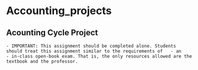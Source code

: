 # Accounting_projects

## Acounting Cycle Project

```dif
- IMPORTANT: This assignment should be completed alone. Students should treat this assignment similar to the requirements of   - an
- in-class open-book exam. That is, the only resources allowed are the textbook and the professor.
```



	
					
